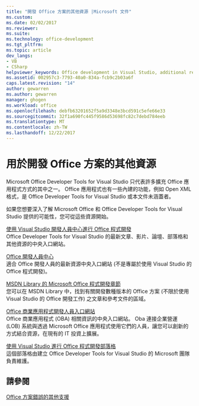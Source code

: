 ```yaml
---
title: "開發 Office 方案的其他資源 |Microsoft 文件"
ms.custom: 
ms.date: 02/02/2017
ms.reviewer: 
ms.suite: 
ms.technology: office-development
ms.tgt_pltfrm: 
ms.topic: article
dev_langs:
- VB
- CSharp
helpviewer_keywords: Office development in Visual Studio, additional resources
ms.assetid: 002957c3-7793-40a0-834a-fcb9c2b03a6f
caps.latest.revision: "14"
author: gewarren
ms.author: gewarren
manager: ghogen
ms.workload: office
ms.openlocfilehash: debfb63201652f5a9d3348e3bcd591c5efe66e33
ms.sourcegitcommit: 32f1a690fc445f9586d53698fc82c7debd784eeb
ms.translationtype: MT
ms.contentlocale: zh-TW
ms.lasthandoff: 12/22/2017
---
```

# <a name="additional-resources-for-developing-office-solutions"></a>用於開發 Office 方案的其他資源
  Microsoft Office Developer Tools for Visual Studio 只代表許多擴充 Office 應用程式方式的其中之一。 Office 應用程式也有一些內建的功能，例如 Open XML 格式，是 Office Developer Tools for Visual Studio 或本文件未涵蓋者。  
  
 如果您想要深入了解 Microsoft Office 和 Office Developer Tools for Visual Studio 提供的可能性，您可從這些資源開始。  
  
 [使用 Visual Studio 開發人員中心進行 Office 程式開發](http://go.microsoft.com/fwlink/?LinkId=149752)  
 Office Developer Tools for Visual Studio 的最新文章、影片、論壇、部落格和其他資源的中央入口網站。  
  
 [Office 開發人員中心](http://go.microsoft.com/fwlink/?LinkId=83467)  
 適合 Office 開發人員的最新資源中央入口網站 (不是專屬於使用 Visual Studio 的 Office 程式開發)。  
  
 [MSDN Library 的 Microsoft Office 程式開發章節](http://go.microsoft.com/fwlink/?LinkId=149870)  
 您可以在 MSDN Library 中，找到有關開發數種版本的 Office 方案 (不限於使用 Visual Studio 的 Office 開發工作) 之文章和參考文件的區域。  
  
 [Office 商業應用程式開發人員入口網站](http://go.microsoft.com/fwlink/?LinkId=99125)  
 Office 商業應用程式 (OBA) 相關資訊的中央入口網站。 Oba 連接企業營運 (LOB) 系統與透過 Microsoft Office 應用程式使用它們的人員，讓您可以創新的方式結合資源，在現有的 IT 投資上擴展。  
  
 [使用 Visual Studio 進行 Office 程式開發部落格](http://go.microsoft.com/fwlink/?LinkId=149748)  
 這個部落格由建立 Office Developer Tools for Visual Studio 的 Microsoft 團隊負責維護。  
  
## <a name="see-also"></a>請參閱  
 [Office 方案錯誤的其他支援](../vsto/additional-support-for-errors-in-office-solutions.md)  
  
  